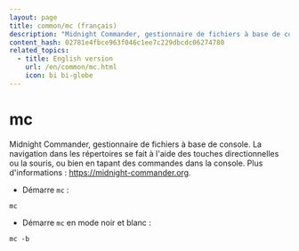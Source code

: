 ```yaml
---
layout: page
title: common/mc (français)
description: "Midnight Commander, gestionnaire de fichiers à base de console."
content_hash: 02781e4fbce963f046c1ee7c229dbcdc06274780
related_topics:
  - title: English version
    url: /en/common/mc.html
    icon: bi bi-globe
---
```

# mc

Midnight Commander, gestionnaire de fichiers à base de console.
La navigation dans les répertoires se fait à l'aide des touches directionnelles ou la souris, ou bien en tapant des commandes dans la console.
Plus d'informations : <https://midnight-commander.org>.

- Démarre `mc` :

`mc`

- Démarre `mc` en mode noir et blanc :

`mc -b`
